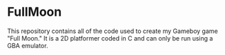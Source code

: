 # FullMoon

This repository contains all of the code used to create my Gameboy game "Full Moon."
It is a 2D platformer coded in C and can only be run using a GBA emulator.
